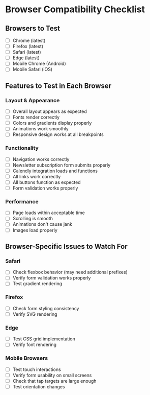# Browser Compatibility Checklist

## Browsers to Test
- [ ] Chrome (latest)
- [ ] Firefox (latest)
- [ ] Safari (latest)
- [ ] Edge (latest)
- [ ] Mobile Chrome (Android)
- [ ] Mobile Safari (iOS)

## Features to Test in Each Browser

### Layout & Appearance
- [ ] Overall layout appears as expected
- [ ] Fonts render correctly
- [ ] Colors and gradients display properly
- [ ] Animations work smoothly
- [ ] Responsive design works at all breakpoints

### Functionality
- [ ] Navigation works correctly
- [ ] Newsletter subscription form submits properly
- [ ] Calendly integration loads and functions
- [ ] All links work correctly
- [ ] All buttons function as expected
- [ ] Form validation works properly

### Performance
- [ ] Page loads within acceptable time
- [ ] Scrolling is smooth
- [ ] Animations don't cause jank
- [ ] Images load properly

## Browser-Specific Issues to Watch For

### Safari
- [ ] Check flexbox behavior (may need additional prefixes)
- [ ] Verify form validation works properly
- [ ] Test gradient rendering

### Firefox
- [ ] Check form styling consistency
- [ ] Verify SVG rendering

### Edge
- [ ] Test CSS grid implementation
- [ ] Verify font rendering

### Mobile Browsers
- [ ] Test touch interactions
- [ ] Verify form usability on small screens
- [ ] Check that tap targets are large enough
- [ ] Test orientation changes 